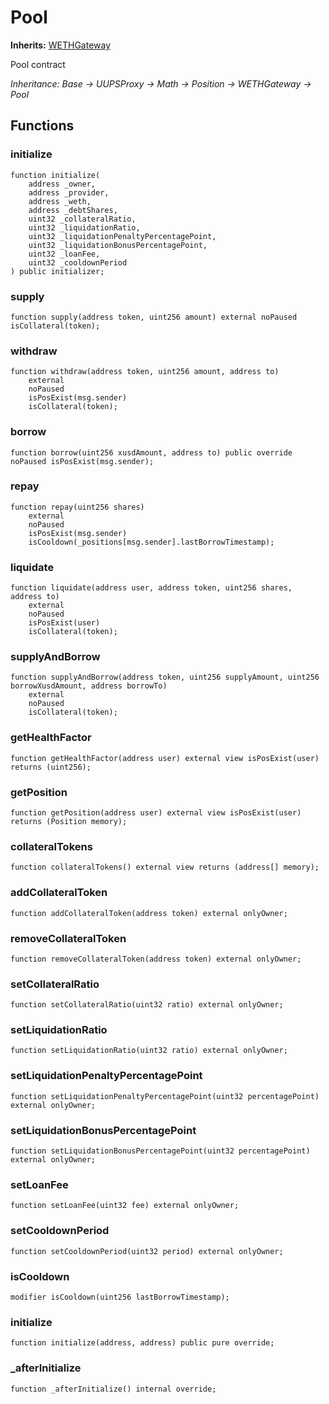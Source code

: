 # Pool


**Inherits:**
[WETHGateway](/src/core/pool/modules/_WETHGateway.sol/abstract.WETHGateway.md)

Pool contract

*Inheritance:
Base -> UUPSProxy -> Math -> Position -> WETHGateway -> Pool*


## Functions
### initialize


```solidity
function initialize(
    address _owner,
    address _provider,
    address _weth,
    address _debtShares,
    uint32 _collateralRatio,
    uint32 _liquidationRatio,
    uint32 _liquidationPenaltyPercentagePoint,
    uint32 _liquidationBonusPercentagePoint,
    uint32 _loanFee,
    uint32 _cooldownPeriod
) public initializer;
```

### supply


```solidity
function supply(address token, uint256 amount) external noPaused isCollateral(token);
```

### withdraw


```solidity
function withdraw(address token, uint256 amount, address to)
    external
    noPaused
    isPosExist(msg.sender)
    isCollateral(token);
```

### borrow


```solidity
function borrow(uint256 xusdAmount, address to) public override noPaused isPosExist(msg.sender);
```

### repay


```solidity
function repay(uint256 shares)
    external
    noPaused
    isPosExist(msg.sender)
    isCooldown(_positions[msg.sender].lastBorrowTimestamp);
```

### liquidate


```solidity
function liquidate(address user, address token, uint256 shares, address to)
    external
    noPaused
    isPosExist(user)
    isCollateral(token);
```

### supplyAndBorrow


```solidity
function supplyAndBorrow(address token, uint256 supplyAmount, uint256 borrowXusdAmount, address borrowTo)
    external
    noPaused
    isCollateral(token);
```

### getHealthFactor


```solidity
function getHealthFactor(address user) external view isPosExist(user) returns (uint256);
```

### getPosition


```solidity
function getPosition(address user) external view isPosExist(user) returns (Position memory);
```

### collateralTokens


```solidity
function collateralTokens() external view returns (address[] memory);
```

### addCollateralToken


```solidity
function addCollateralToken(address token) external onlyOwner;
```

### removeCollateralToken


```solidity
function removeCollateralToken(address token) external onlyOwner;
```

### setCollateralRatio


```solidity
function setCollateralRatio(uint32 ratio) external onlyOwner;
```

### setLiquidationRatio


```solidity
function setLiquidationRatio(uint32 ratio) external onlyOwner;
```

### setLiquidationPenaltyPercentagePoint


```solidity
function setLiquidationPenaltyPercentagePoint(uint32 percentagePoint) external onlyOwner;
```

### setLiquidationBonusPercentagePoint


```solidity
function setLiquidationBonusPercentagePoint(uint32 percentagePoint) external onlyOwner;
```

### setLoanFee


```solidity
function setLoanFee(uint32 fee) external onlyOwner;
```

### setCooldownPeriod


```solidity
function setCooldownPeriod(uint32 period) external onlyOwner;
```

### isCooldown


```solidity
modifier isCooldown(uint256 lastBorrowTimestamp);
```

### initialize


```solidity
function initialize(address, address) public pure override;
```

### _afterInitialize


```solidity
function _afterInitialize() internal override;
```

